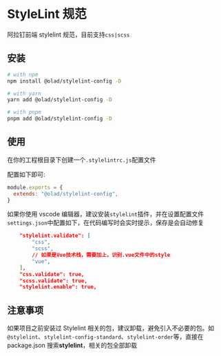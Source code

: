 # StyleLint 规范

阿拉钉前端 stylelint 规范，目前支持`css|scss`

## 安装

```bash
# with npm
npm install @olad/stylelint-config -D

# with yarn
yarn add @olad/stylelint-config -D

# with pnpm
pnpm add @olad/stylelint-config -D
```

## 使用

在你的工程根目录下创建一个`.stylelintrc.js`配置文件

配置如下即可:

```js
module.exports = {
  extends: "@olad/stylelint-config",
}
```

如果你使用 vscode 编辑器，建议安装`stylelint`插件，并在设置配置文件`settings.json`中配置如下，在代码编写时会实时提示，保存是会自动修复

```json
    "stylelint.validate": [
        "css",
        "scss",
        // 如果是Vue技术栈，需要加上，识别.vue文件中的style
        "vue",
    ],
    "css.validate": true,
    "scss.validate": true,
    "stylelint.enable": true,
```

## 注意事项

如果项目之前安装过 Stylelint 相关的包，建议卸载，避免引入不必要的包。如`@stylelint`、`stylelint-config-standard`、`stylelint-order`等，直接在 package.json 搜索**stylelint**，相关的包全部卸载